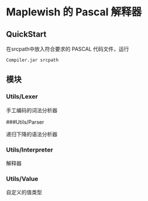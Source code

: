 # Maplewish 的 Pascal 解释器
## QuickStart
在srcpath中放入符合要求的 PASCAL 代码文件，运行

```Compiler.jar srcpath``` 

## 模块

### Utils/Lexer

手工编码的词法分析器

###Utils/Parser

递归下降的语法分析器

### Utils/Interpreter

解释器

### Utils/Value

自定义的值类型